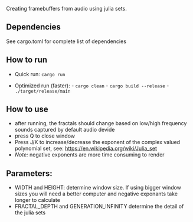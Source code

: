 Creating framebuffers from audio using julia sets. 

## Dependencies 
See cargo.toml for complete list of dependencies
## How to run
- Quick run: `cargo run`

- Optimized run (faster):
        - `cargo clean`
        - `cargo build --release`
        - `./target/release/main`
## How to use
- after running, the fractals should change based on low/high frequency sounds captured by default audio devide
- press Q to close window
- Press J/K to increase/decrease the exponent of the complex valued polynomial set, see: https://en.wikipedia.org/wiki/Julia_set
- *Note:* negative exponents are more time consuming to render
## Parameters:
- WIDTH and HEIGHT: determine window size. If using bigger window sizes you will need a better computer and negative exponants take longer to calculate
- FRACTAL_DEPTH and GENERATION_INFINITY determine the detail of the julia sets
    
